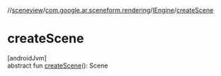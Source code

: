 //[sceneview](../../../index.md)/[com.google.ar.sceneform.rendering](../index.md)/[IEngine](index.md)/[createScene](create-scene.md)

# createScene

[androidJvm]\
abstract fun [createScene](create-scene.md)(): Scene
